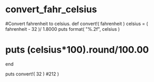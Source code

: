 # convert_fahr_celsius
#Convert fahrenheit to celsius.
def convert!( fahrenheit )
  celsius = ( fahrenheit - 32 )/ 1.8000
  puts format( "%.2f", celsius )
# puts (celsius*100).round/100.00
end

puts convert!( 32 ) #212 )
